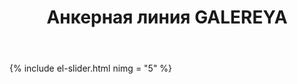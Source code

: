 ﻿---
title: Анкерная линия GALEREYA
cat: 3
sortid: 3.1
submenu: true
---

<div style="clear:both"></div>

{% include el-slider.html  nimg = "5" %}
